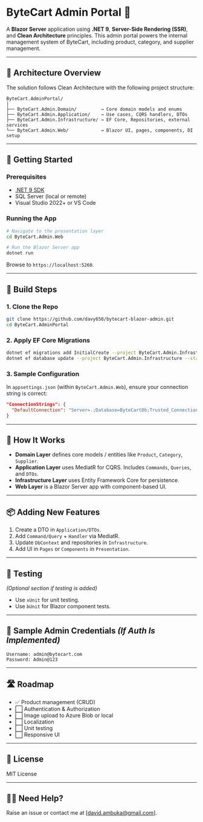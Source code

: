 # ByteCart Admin Portal 🛒

A **Blazor Server** application using **.NET 9**, **Server-Side Rendering (SSR)**, and **Clean Architecture** principles. This admin portal powers the internal management system of ByteCart, including product, category, and supplier management.

---

## 🧱 Architecture Overview

The solution follows Clean Architecture with the following project structure:

```
ByteCart.AdminPortal/
│
├── ByteCart.Admin.Domain/         → Core domain models and enums
├── ByteCart.Admin.Application/    → Use cases, CQRS handlers, DTOs
├── ByteCart.Admin.Infrastructure/ → EF Core, Repositories, external services
└── ByteCart.Admin.Web/            → Blazor UI, pages, components, DI setup
```

---

## 🚀 Getting Started

### Prerequisites

- [.NET 9 SDK](https://dotnet.microsoft.com)
- SQL Server (local or remote)
- Visual Studio 2022+ or VS Code

### Running the App

```bash
# Navigate to the presentation layer
cd ByteCart.Admin.Web

# Run the Blazor Server app
dotnet run
```

Browse to `https://localhost:5260`.

---

## 🔨 Build Steps

### 1. Clone the Repo

```bash
git clone https://github.com/davy650/bytecart-blazor-admin.git
cd ByteCart.AdminPortal
```

### 2. Apply EF Core Migrations

```bash
dotnet ef migrations add InitialCreate --project ByteCart.Admin.Infrastructure --startup-project ByteCart.Admin.Web
dotnet ef database update --project ByteCart.Admin.Infrastructure --startup-project ByteCart.Admin.Web
```

### 3. Sample Configuration

In `appsettings.json` (within `ByteCart.Admin.Web`), ensure your connection string is correct:

```json
"ConnectionStrings": {
  "DefaultConnection": "Server=.;Database=ByteCartDb;Trusted_Connection=True;"
}
```

---

## 🧠 How It Works

- **Domain Layer** defines core models / entities like `Product`, `Category`, `Supplier`.
- **Application Layer** uses MediatR for CQRS. Includes `Commands`, `Queries`, and `DTOs`.
- **Infrastructure Layer** uses Entity Framework Core for persistence.
- **Web Layer** is a Blazor Server app with component-based UI.

---

## 📦 Adding New Features

1. Create a DTO in `Application/DTOs`.
2. Add `Command/Query` + `Handler` via MediatR.
3. Update `DbContext` and repositories in `Infrastructure`.
4. Add UI in `Pages` or `Components` in `Presentation`.

---

## 🧪 Testing

*(Optional section if testing is added)*

- Use `xUnit` for unit testing.
- Use `bUnit` for Blazor component tests.

---

## 👤 Sample Admin Credentials *(If Auth Is Implemented)*

```text
Username: admin@bytecart.com
Password: Admin@123
```

---

## 🛣️ Roadmap

- ✅ Product management (CRUD)
- ⬜️ Authentication & Authorization
- ⬜️ Image upload to Azure Blob or local
- ⬜️ Localization
- ⬜️ Unit testing
- ⬜️ Responsive UI

---

## 📄 License

MIT License

---

## 🙋‍♂️ Need Help?

Raise an issue or contact me at [david.ambuka@gmail.com].
